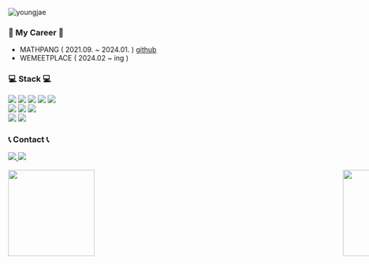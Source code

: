 ![youngjae](https://capsule-render.vercel.app/api?type=rect&color=gradient&text=%20%20%20You%20%20Youngjae%20%20%20&fontAlign=50&fontSize=50&textBg=true)

### 🏢 My Career 🏢
- MATHPANG ( 2021.09. ~ 2024.01. ) <a href="https://github.com/Dev-Young-Jae">github</a>
- WEMEETPLACE ( 2024.02 ~ ing )

### 💻 Stack 💻
<div>
  <img src="https://img.shields.io/badge/Next.js-000000?style=for-the-badge&logo=nextdotjs&logoColor=white"/>
  <img src="https://img.shields.io/badge/React-61DAFB?style=for-the-badge&logo=react&logoColor=white"/>
  <img src="https://img.shields.io/badge/React--Native-61DAFB?style=for-the-badge&logo=react&logoColor=white"/>
  <img src="https://img.shields.io/badge/electron-47848F?style=for-the-badge&logo=electron&logoColor=white"/>
  <img src="https://img.shields.io/badge/TypeScript-3178C6?style=for-the-badge&logo=TypeScript&logoColor=white"/>
  <br/>
  <img src="https://img.shields.io/badge/SASS-CC6699?style=for-the-badge&logo=sass&logoColor=white"/>
  <img src="https://img.shields.io/badge/Styled--components-DB7093?style=for-the-badge&logo=styled-components&logoColor=white"/>
  <img src="https://img.shields.io/badge/Storybook-FF4785?style=for-the-badge&logo=storybook&logoColor=white"/>
  <br/>
  <img src="https://img.shields.io/badge/Graphql-E10098?style=for-the-badge&logo=graphql&logoColor=white"/>
  <img src="https://img.shields.io/badge/React--query-FF4154?style=for-the-badge&logo=reactquery&logoColor=white"/>
</div>

### 📞 Contact 📞
<div>
  <a href="mailto:spawn12358%40gmail.com">
    <img src="https://img.shields.io/badge/Gmail-EA4335?style=for-the-badge&logo=Gmail&logoColor=white"/>
  </a>
  <a href="https://www.linkedin.com/in/%EC%98%81%EC%9E%AC-%EC%9C%A0-142186210">
    <img src="https://img.shields.io/badge/Linkedin-0A66C2?style=for-the-badge&logo=linkedin&logoColor=white"/>
  </a>
</div>

<br/>
<div style="display:flex; justify-content: space-between; width: 854px;">
    <img height="175"  src="https://github-readme-stats.vercel.app/api?username=gem1n1-youngjae&show_icons=true"/>
    <img height="175" src="https://github-readme-stats.vercel.app/api/top-langs/?username=gem1n1-youngjae&layout=compact"/>
</div>

<br/>
